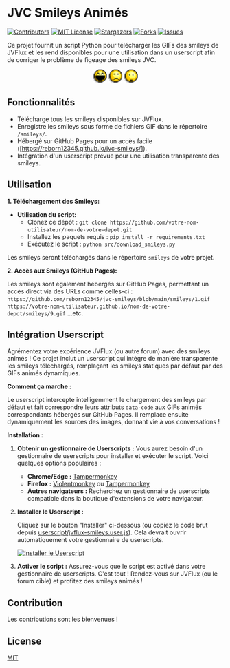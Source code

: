 # JVC Smileys Animés

[![Contributors][contributors-shield]][contributors-url]
[![MIT License][license-shield]][license-url]
[![Stargazers][stars-shield]][stars-url]
[![Forks][forks-shield]][forks-url]
[![Issues][issues-shield]][issues-url]


Ce projet fournit un script Python pour télécharger les GIFs des smileys de JVFlux et les rend disponibles pour une utilisation dans un userscript afin de corriger le problème de figeage des smileys JVC.

<p align="center">
  <img src="smileys/39.gif" alt="Smiley Example 39" width="32" height="32">
  <img src="smileys/35.gif" alt="Smiley Example 35" width="32" height="32">
  <img src="smileys/22.gif" alt="Smiley Example 22" width="32" height="32">
</p>


## Fonctionnalités

* Télécharge tous les smileys disponibles sur JVFlux.
* Enregistre les smileys sous forme de fichiers GIF dans le répertoire `/smileys/`.
* Hébergé sur GitHub Pages pour un accès facile ([https://reborn12345.github.io/jvc-smileys/]).
* Intégration d'un userscript prévue pour une utilisation transparente des smileys.


## Utilisation

**1. Téléchargement des Smileys:**

* **Utilisation du script:**
    * Clonez ce dépôt : `git clone https://github.com/votre-nom-utilisateur/nom-de-votre-depot.git`
    * Installez les paquets requis : `pip install -r requirements.txt`
    * Exécutez le script : `python src/download_smileys.py`

Les smileys seront téléchargés dans le répertoire `smileys` de votre projet.

**2. Accès aux Smileys (GitHub Pages):**

Les smileys sont également hébergés sur GitHub Pages, permettant un accès direct via des URLs comme celles-ci :
`https://github.com/reborn12345/jvc-smileys/blob/main/smileys/1.gif`
`https://votre-nom-utilisateur.github.io/nom-de-votre-depot/smileys/9.gif`
...etc.

## Intégration Userscript

Agrémentez votre expérience JVFlux (ou autre forum) avec des smileys animés ! Ce projet inclut un userscript qui intègre de manière transparente les smileys téléchargés, remplaçant les smileys statiques par défaut par des GIFs animés dynamiques.

**Comment ça marche :**

Le userscript intercepte intelligemment le chargement des smileys par défaut et fait correspondre leurs attributs `data-code` aux GIFs animés correspondants hébergés sur GitHub Pages. Il remplace ensuite dynamiquement les sources des images, donnant vie à vos conversations !

**Installation :**

1. **Obtenir un gestionnaire de Userscripts :** Vous aurez besoin d'un gestionnaire de userscripts pour installer et exécuter le script. Voici quelques options populaires :

    * **Chrome/Edge :** [Tampermonkey](https://www.tampermonkey.net/)
    * **Firefox :** [Violentmonkey](https://violentmonkey.github.io/) ou [Tampermonkey](https://www.tampermonkey.net/)
    * **Autres navigateurs :** Recherchez un gestionnaire de userscripts compatible dans la boutique d'extensions de votre navigateur.

2. **Installer le Userscript :**

    Cliquez sur le bouton "Installer" ci-dessous (ou copiez le code brut depuis [userscript/jvflux-smileys.user.js](userscript/jvflux-smileys.user.js)). Cela devrait ouvrir automatiquement votre gestionnaire de userscripts.


    [![Installer le Userscript](https://img.shields.io/badge/Installer%20le%20Userscript-Cliquez%20ici-brightgreen?style=for-the-badge&logo=tampermonkey)](https://update.greasyfork.org/scripts/518633/JVC%20Smiley%20anim%C3%A9s.user.js)


3. **Activer le script :** Assurez-vous que le script est activé dans votre gestionnaire de userscripts. C'est tout ! Rendez-vous sur JVFlux (ou le forum cible) et profitez des smileys animés !

## Contribution

Les contributions sont les bienvenues !


## License

[MIT](LICENSE)



<!-- MARKDOWN LINKS & IMAGES -->
[contributors-shield]: https://img.shields.io/github/contributors/reborn12345/jvc-smileys.svg?style=for-the-badge
[contributors-url]: https://github.com/reborn12345/jvc-smileys/graphs/contributors
[license-shield]: https://img.shields.io/github/license/reborn12345/jvc-smileys.svg?style=for-the-badge
[license-url]: https://github.com/reborn12345/jvc-smileys/blob/master/LICENSE
[stars-shield]: https://img.shields.io/github/stars/reborn12345/jvc-smileys.svg?style=for-the-badge
[stars-url]: https://github.com/reborn12345/jvc-smileys/stargazers
[forks-shield]: https://img.shields.io/github/forks/reborn12345/jvc-smileys.svg?style=for-the-badge
[forks-url]: https://github.com/reborn12345/jvc-smileys/network/members
[issues-shield]: https://img.shields.io/github/issues/reborn12345/jvc-smileys.svg?style=for-the-badge
[issues-url]: https://github.com/reborn12345/jvc-smileys/issues
